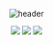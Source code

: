 <div align="center"> 

![header](https://capsule-render.vercel.app/api?type=cylinder&color=BAEAD6&height=150&section=header&text=JeongWooYoung&fontColor=ffffff&fontSize=50&animation=fadeIn&fontAlignY=55&desc=%20&descAlignY=62&descAlign=62)
<!--
**wooyoungman/wooyoungman** is a ✨ _special_ ✨ repository because its `README.md` (this file) appears on your GitHub profile.

Here are some ideas to get you started:

- 🔭 I’m currently working on ...
- 🌱 I’m currently learning ...
- 👯 I’m looking to collaborate on ...
- 🤔 I’m looking for help with ...
- 💬 Ask me about ...
- 📫 How to reach me: ...
- 😄 Pronouns: ...
- ⚡ Fun fact: ...
-->
 <img src="https://img.shields.io/badge/C-A8B9CC?style=flat&logo=C&logoColor=white"/>
 <img src="https://img.shields.io/badge/C++-00599C?style=flat&logo=C%2B%2B&logoColor=white"/>
 <img src="https://img.shields.io/badge/Python-3776AB?style=flat&logo=Python&logoColor=white"/>
